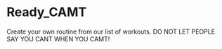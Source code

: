 # Ready_CAMT
Create your own routine from our list of workouts. DO NOT LET PEOPLE SAY YOU CANT WHEN YOU CAMT!
